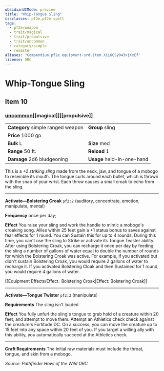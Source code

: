 ```yaml
---
obsidianUIMode: preview
title: "Whip-Tongue Sling"
cssclasses: pf2e,pf2e-spell
tags:
  - pf2e/weapon
  - trait/magical
  - trait/propulsive
  - trait/uncommon
  - category/simple
  - remaster
aliases: "Compendium.pf2e.equipment-srd.Item.XiL6CSyO43vjXxEf"
license: ORC
---
```

# Whip-Tongue Sling
## Item 10
### [uncommon](uncommon "Uncommon Rarity Trait")[[magical]][[propulsive]]

|  |  |
| -- | -- |
| **Category** simple ranged weapon | **Group** sling |
| **Price** 1000 gp |  |
| **Bulk** L | **Size** med |
|**Range** 50 ft.| **Reload** 1|
| **Damage** 2d6 bludgeoning  | **Usage** held-in-one-hand |



This is a _+2 striking sling_ made from the neck, jaw, and tongue of a mobogo to resemble its mouth. The tongue curls around each bullet, which is thrown with the snap of your wrist. Each throw causes a small croak to echo from the sling.

* * *

**Activate—Bolstering Croak** `pf2:2` (auditory, concentrate, emotion, manipulate, mental)

**Frequency** once per day;

**Effect** You raise your sling and work the handle to mimic a mobogo's croaking song. Allies within 25 feet gain a +1 status bonus to saves against fear effects for 1 round. You can Sustain this for up to 4 rounds. During this time, you can't use the sling to Strike or activate its Tongue Twister ability. After using Bolstering Croak, you can recharge it once per day by feeding the sling a number of gallons of water equal to double the number of rounds for which the Bolstering Croak was active. For example, if you activated but didn't sustain Bolstering Croak, you would require 2 gallons of water to recharge it. If you activated Bolstering Cloak and then Sustained for 1 round, you would require 4 gallons of water.

[[Equipment Effects/Effect_ Bolstering Croak|Effect: Bolstering Croak]]

* * *

**Activate—Tongue Twister** `pf2:2` (manipulate)

**Requirements** The sling isn't loaded

**Effect** You fully unfurl the sling's tongue to grab hold of a creature within 20 feet, and attempt to move them. Attempt an Athletics check check against the creature's Fortitude DC. On a success, you can move the creature up to 15 feet into any space within 20 feet of you. If you target a willing ally with this ability, you automatically succeed at the Athletics check.

* * *

**Craft Requirements** The initial raw materials must include the throat, tongue, and skin from a mobogo.

*Source: Pathfinder Howl of the Wild*
*ORC*